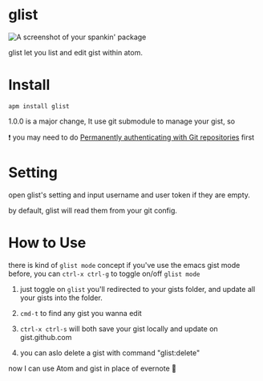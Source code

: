 # glist

![A screenshot of your spankin' package](https://raw.github.com/jcouyang/glist/master/media/glist.gif)

glist let you list and edit gist within atom.

Install
=======
```
apm install glist
```
1.0.0 is a major change, It use git submodule to manage your gist, so

:heavy_exclamation_mark: you may need to do [Permanently authenticating with Git repositories](https://confluence.atlassian.com/display/STASH/Permanently+authenticating+with+Git+repositories)
first

Setting
========

open glist's setting and input username and user token if they are empty.

by default, glist will read them from your git config.

How to Use
==========
there is kind of `glist mode` concept if you've use the emacs gist mode before, you can `ctrl-x ctrl-g` to toggle on/off `glist mode`

1. just toggle on `glist` you'll redirected to your gists folder, and update all your gists into the folder.

2. `cmd-t` to find any gist you wanna edit

3. `ctrl-x ctrl-s` will both save your gist locally and update on gist.github.com

4. you can aslo delete a gist with command "glist:delete"

now I can use Atom and gist in place of evernote :beer:
